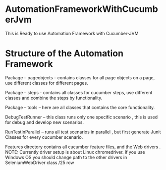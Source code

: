 # AutomationFrameworkWithCucumberJvm
This is Ready to use Automation Framework with Cucumber-JVM



# Structure of the Automation Framework 

Package – pageobjects – contains classes for all page objects on a page, use different classes for different pages.

Package – steps  - contains all classes for cucumber steps, use different classes and combine the steps by functionality.

Package – tools – here are all classes that contains the core functionality. 

DebugTestRunner – this class runs only one specific scenario , this is used for debug and develop new scenarios.

RunTestInParallel – runs all test scenarios in parallel , but first generate Junit Classes for every cucumber scenario.

Features directory contains all cucumber feature files, and the Web drivers .
NOTE: Currently driver setup is about Linux chromedriver. If you use Windows OS you should change path to the other drivers in SeleniumWebDriver class /25 row
